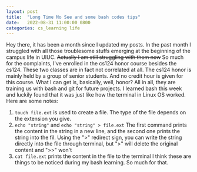 ```yaml
---
layout: post
title:  "Long Time No See and some bash codes tips"
date:   2022-08-31 11:00:00 0800
categories: cs_learning life
--- 
```

Hey there, it has been a month since I updated my posts. In the past month I struggled with all those troublesome stuffs emerging at the beginning of the campus life in UIUC.
~~Actually I am still struggling with them now~~
So much for the complaints, I've enrolled in the cs124 honor course besides the cs124. These two classes are in fact not correlated at all. The cs124 honor is mainly held by a group of senior students.
And no credit hour is given for this course. What I can get is, basically, well, honor? 
All in all, they are training us with bash and git for future projects.
I learned bash this week and luckily found that it was just like how the terminal in Linux OS worked.
Here are some notes:
1. `touch file.ext` is used to create a file. The type of the file depends on the extension you give.
2. `echo "string"` and `echo "string" > file.ext` The first command prints the content in the string in a new line, and the second one prints the string into the fil. Using the ">" redirect sign, you can write the string directly into the file through terminal, but ">" will delete the original content and ">>" won't 
3. `cat file.ext` prints the content in the file to the terminal
I think these are things to be noticed during my bash learning. So much for that.

